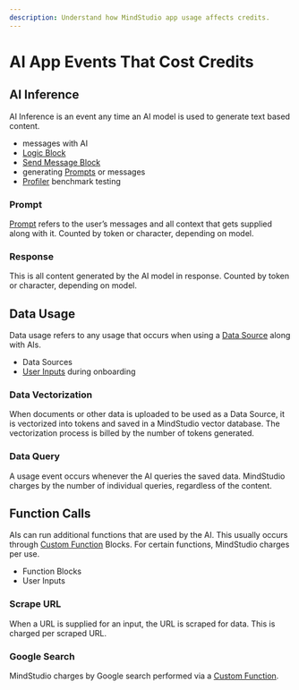 ```yaml
---
description: Understand how MindStudio app usage affects credits.
---
```


# AI App Events That Cost Credits

## AI Inference

AI Inference is an event any time an AI model is used to generate text based content.

* messages with AI
* [Logic Block](../../automation-workflows/types-of-automation-blocks/#logic-block)
* [Send Message Block](../../automation-workflows/types-of-automation-blocks/#send-message-block)
* generating [Prompts](../../prompt-writing/what-is-a-prompt.md) or messages
* [Profiler](../../profiler/what-is-the-profiler.md) benchmark testing

### Prompt

[Prompt](../../prompt-writing/what-is-a-prompt.md) refers to the user’s messages and all context that gets supplied along with it. Counted by token or character, depending on model.

### Response

This is all content generated by the AI model in response. Counted by token or character, depending on model.

## Data Usage

Data usage refers to any usage that occurs when using a [Data Source](../../data-sources/what-is-a-data-source.md) along with AIs.

* Data Sources
* [User Inputs](../../user-inputs-and-variables/what-is-a-user-input.md) during onboarding

### Data Vectorization

When documents or other data is uploaded to be used as a Data Source, it is vectorized into tokens and saved in a MindStudio vector database. The vectorization process is billed by the number of tokens generated.

### Data Query

A usage event occurs whenever the AI queries the saved data. MindStudio charges by the number of individual queries, regardless of the content.

## Function Calls

AIs can run additional functions that are used by the AI. This usually occurs through [Custom Function](../../custom-functions/what-is-a-custom-function.md) Blocks. For certain functions, MindStudio charges per use.

* Function Blocks
* User Inputs

### Scrape URL

When a URL is supplied for an input, the URL is scraped for data. This is charged per scraped URL.

### Google Search

MindStudio charges by Google search performed via a [Custom Function](../../custom-functions/list-of-custom-functions/google-basic-search-custom-function.md).
